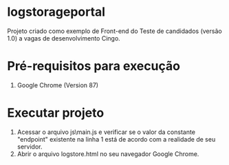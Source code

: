 # logstorageportal
Projeto criado como exemplo de Front-end do Teste de candidados (versão 1.0) a vagas de desenvolvimento Cingo.

# Pré-requisitos para execução
1. Google Chrome (Version 87)

# Executar projeto
1. Acessar o arquivo js\main.js e verificar se o valor da constante "endpoint" existente na linha 1 está de acordo com a realidade de seu servidor.
2. Abrir o arquivo logstore.html no seu navegador Google Chrome.
